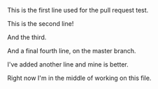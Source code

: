 This is the first line used for the pull request test.

This is the second line!

And the third.

And a final fourth line, on the master branch.

I've added another line and mine is better.

Right now I'm in the middle of working on this file.